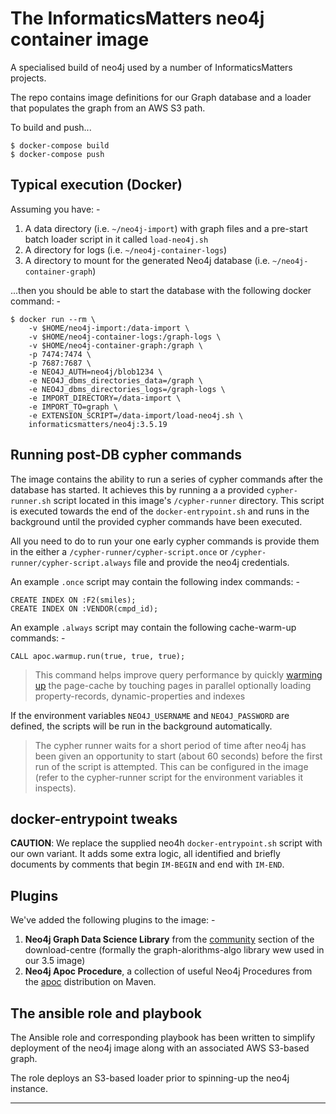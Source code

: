 # The InformaticsMatters neo4j container image
A specialised build of neo4j used by a number of InformaticsMatters projects.

The repo contains image definitions for our Graph database and a loader
that populates the graph from an AWS S3 path.

To build and push...

    $ docker-compose build
    $ docker-compose push

## Typical execution (Docker)
Assuming you have: -

1.  A data directory (i.e. `~/neo4j-import`) with graph files and a pre-start
    batch loader script in it called `load-neo4j.sh`
1.  A directory for logs (i.e. `~/neo4j-container-logs`)
1.  A directory to mount for the generated Neo4j database
    (i.e. `~/neo4j-container-graph`)

...then you should be able to start the database
with the following docker command: -

    $ docker run --rm \
        -v $HOME/neo4j-import:/data-import \
        -v $HOME/neo4j-container-logs:/graph-logs \
        -v $HOME/neo4j-container-graph:/graph \
        -p 7474:7474 \
        -p 7687:7687 \
        -e NEO4J_AUTH=neo4j/blob1234 \
        -e NEO4J_dbms_directories_data=/graph \
        -e NEO4J_dbms_directories_logs=/graph-logs \
        -e IMPORT_DIRECTORY=/data-import \
        -e IMPORT_TO=graph \
        -e EXTENSION_SCRIPT=/data-import/load-neo4j.sh \
        informaticsmatters/neo4j:3.5.19

## Running post-DB cypher commands
The image contains the ability to run a series of cypher commands
after the database has started. It achieves this by running a a provided
`cypher-runner.sh` script located in this image's `/cypher-runner` directory.
This script is executed towards the end of the `docker-entrypoint.sh`
and runs in the background until the provided cypher commands have been
executed.

All you need to do to run your one early cypher commands
is provide them in the either a `/cypher-runner/cypher-script.once`
or `/cypher-runner/cypher-script.always` file and provide
the neo4j credentials.

An example `.once` script may contain the following index commands: -

    CREATE INDEX ON :F2(smiles);
    CREATE INDEX ON :VENDOR(cmpd_id);
    
An example `.always` script may contain the following cache-warm-up commands: -

    CALL apoc.warmup.run(true, true, true);

>   This command helps improve query performance by quickly [warming up] the
    page-cache by touching pages in parallel optionally loading
    property-records, dynamic-properties and indexes

If the environment variables `NEO4J_USERNAME` and `NEO4J_PASSWORD` are defined,
the scripts will be run in the background automatically.

>   The cypher runner waits for a short period of time after neo4j has been
    given an opportunity to start (about 60 seconds) before the first run of
    the script is attempted. This can be configured in the image (refer
    to the cypher-runner script for the environment variables it inspects).

## docker-entrypoint tweaks
**CAUTION**: We replace the supplied neo4h `docker-entrypoint.sh` script with
our own variant. It adds some extra logic, all identified and briefly documents
by comments that begin `IM-BEGIN` and end with `IM-END`.

## Plugins
We've added the following plugins to the image: -

1.  **Neo4j Graph Data Science Library** from the [community] section of the
    download-centre
    (formally the graph-alorithms-algo library wew used in our 3.5 image)
2.  **Neo4j Apoc Procedure**, a collection of useful Neo4j Procedures
    from the [apoc] distribution on Maven.
    
## The ansible role and playbook
The Ansible role and corresponding playbook has been written to simplify
deployment of the neo4j image along with an associated AWS S3-based graph.

The role deploys an S3-based loader prior to spinning-up the neo4j instance. 

---

[apoc]: https://mvnrepository.com/artifact/org.neo4j.procedure/apoc
[community]: https://neo4j.com/download-center/#community
[warming up]: https://neo4j-contrib.github.io/neo4j-apoc-procedures/3.5/operational/warmup/
